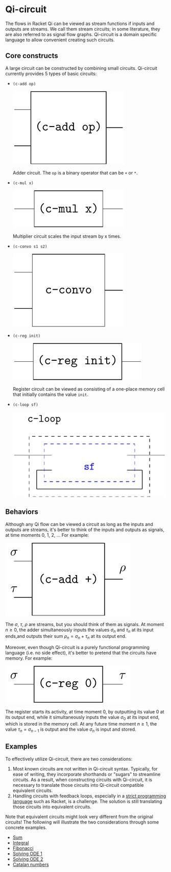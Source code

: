



# Qi-circuit

The flows in Racket Qi can be viewed as stream functions if inputs and outputs are streams. We call them stream circuits; in some literature, they
are also referred to as signal flow graphs. Qi-circuit is a domain specific language to allow convenient creating such circuits.



## Core constructs

A large circuit can be constructed by combining small circuits. Qi-circuit currently provides 5 types of basic circuits:

- `(c-add op)` 

  ![image-20231218051343371](image-20231218051343371.png)

  Adder circuit. The `op` is a binary operator that can be `+` or `*`.

- `(c-mul x)` 

  ![image-20231218051622354](image-20231218051622354.png)

  Multiplier circuit scales the input stream by x times.

- `(c-convo s1 s2)` 

  ![image-20231218051729154](image-20231218051729154.png)

- `(c-reg init)` 

  ![image-20231218092559434](image-20231218092559434.png)

  Register circuit can be viewed as consisting of a one-place memory cell that initially contains the value `init`.

- `(c-loop sf)` 

  ![image-20231218053014367](image-20231218053014367.png)

  

## Behaviors

Although any Qi flow can be viewed a circuit as long as the inputs and outputs are streams, it's better to think of the inputs and outputs as signals, at time moments 0, 1, 2, ... For example:

![image-20231218035840532](image-20231218035840532.png)

The  $\sigma$, $\tau$, $\rho$ are streams, but you should think of them as signals. At moment $n \geq 0$, the adder simultaneously inputs the values $\sigma_n$ and $\tau_n$ at its input ends,and outputs their sum $\rho_n = \sigma_n + \tau_n$ at its output end.

Moreover, even though Qi-circuit is a purely functional programming language (i.e. no side effect), it's better to pretend that the circuits have memory. For example:

![image-20231218034832408](image-20231218034832408.png)

The register starts its activity, at time moment 0, by outputting its value 0 at its output end, while it simultaneously inputs the value $\sigma_0$ at its input end, which is stored in the memory cell. At any future time moment $n \geq 1$, the value $\tau_n=\sigma_{n-1}$ is output and the value $\sigma_{n}$ is input and stored.



## Examples

To effectively utilize Qi-circuit, there are two considerations:

1. Most known circuits are not written in Qi-circuit syntax. Typically, for ease of writing, they incorporate shorthands or "sugars" to streamline circuits. As a result, when constructing circuits with Qi-circuit, it is necessary to translate those circuits into Qi-circuit compatible equivalent circuits.
2. Handling circuits with feedback loops, especially in a [strict programming language](https://en.wikipedia.org/wiki/Strict_programming_language) such as Racket, is a challenge. The solution is still translating those circuits into equivalent circuits.

Note that equivalent circuits might look very different from the original circuits! The following will illustrate the two considerations through some concrete examples.

- [Sum](qi-circuit-examples/sum.md)
- [Integral](qi-circuit-examples/integral.md)
- [Fibonacci](qi-circuit-examples/fibonacci.md)
- [Solving ODE 1](qi-circuit-examples/ode-1st.md)
- [Solving ODE 2](qi-circuit-examples/ode-2nd.md)
- [Catalan numbers](qi-circuit-examples/catalan.md)



